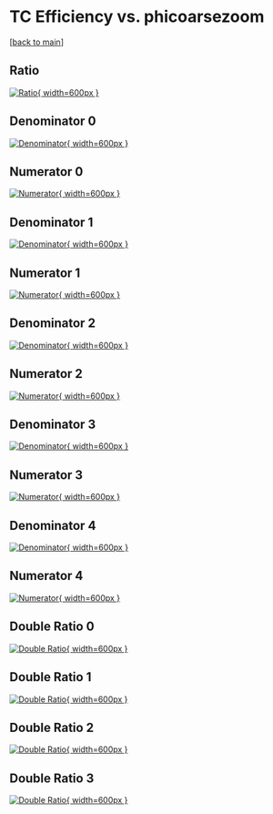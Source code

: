 # TC Efficiency vs. phicoarsezoom

[[back to main](./)]



## Ratio

[![Ratio](../mtv/var/TC_vtr_13_0_eff_phicoarsezoom.png){ width=600px }](../mtv/var/TC_vtr_13_0_eff_phicoarsezoom.pdf)

## Denominator 0

[![Denominator](../mtv/den/TC_vtr_13_0_eff_phicoarsezoom_den0.png){ width=600px }](../mtv/den/TC_vtr_13_0_eff_phicoarsezoom_den0.pdf)

## Numerator 0

[![Numerator](../mtv/num/TC_vtr_13_0_eff_phicoarsezoom_num0.png){ width=600px }](../mtv/num/TC_vtr_13_0_eff_phicoarsezoom_num0.pdf)

## Denominator 1

[![Denominator](../mtv/den/TC_vtr_13_0_eff_phicoarsezoom_den1.png){ width=600px }](../mtv/den/TC_vtr_13_0_eff_phicoarsezoom_den1.pdf)

## Numerator 1

[![Numerator](../mtv/num/TC_vtr_13_0_eff_phicoarsezoom_num1.png){ width=600px }](../mtv/num/TC_vtr_13_0_eff_phicoarsezoom_num1.pdf)

## Denominator 2

[![Denominator](../mtv/den/TC_vtr_13_0_eff_phicoarsezoom_den2.png){ width=600px }](../mtv/den/TC_vtr_13_0_eff_phicoarsezoom_den2.pdf)

## Numerator 2

[![Numerator](../mtv/num/TC_vtr_13_0_eff_phicoarsezoom_num2.png){ width=600px }](../mtv/num/TC_vtr_13_0_eff_phicoarsezoom_num2.pdf)

## Denominator 3

[![Denominator](../mtv/den/TC_vtr_13_0_eff_phicoarsezoom_den3.png){ width=600px }](../mtv/den/TC_vtr_13_0_eff_phicoarsezoom_den3.pdf)

## Numerator 3

[![Numerator](../mtv/num/TC_vtr_13_0_eff_phicoarsezoom_num3.png){ width=600px }](../mtv/num/TC_vtr_13_0_eff_phicoarsezoom_num3.pdf)

## Denominator 4

[![Denominator](../mtv/den/TC_vtr_13_0_eff_phicoarsezoom_den4.png){ width=600px }](../mtv/den/TC_vtr_13_0_eff_phicoarsezoom_den4.pdf)

## Numerator 4

[![Numerator](../mtv/num/TC_vtr_13_0_eff_phicoarsezoom_num4.png){ width=600px }](../mtv/num/TC_vtr_13_0_eff_phicoarsezoom_num4.pdf)

## Double Ratio 0

[![Double Ratio](../mtv/ratio/TC_vtr_13_0_eff_phicoarsezoom_ratio0.png){ width=600px }](../mtv/ratio/TC_vtr_13_0_eff_phicoarsezoom_ratio0.pdf)

## Double Ratio 1

[![Double Ratio](../mtv/ratio/TC_vtr_13_0_eff_phicoarsezoom_ratio1.png){ width=600px }](../mtv/ratio/TC_vtr_13_0_eff_phicoarsezoom_ratio1.pdf)

## Double Ratio 2

[![Double Ratio](../mtv/ratio/TC_vtr_13_0_eff_phicoarsezoom_ratio2.png){ width=600px }](../mtv/ratio/TC_vtr_13_0_eff_phicoarsezoom_ratio2.pdf)

## Double Ratio 3

[![Double Ratio](../mtv/ratio/TC_vtr_13_0_eff_phicoarsezoom_ratio3.png){ width=600px }](../mtv/ratio/TC_vtr_13_0_eff_phicoarsezoom_ratio3.pdf)

